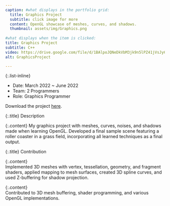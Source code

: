 ```yaml
---
caption: #what displays in the portfolio grid:
  title: Graphics Project
  subtitle: click image for more
  content: OpenGL showcase of meshes, curves, and shadows.
  thumbnail: assets/img/Graphics.png
  
#what displays when the item is clicked:
title: Graphics Project
subtitle: C++
video: https://drive.google.com/file/d/1BAlpoJQNeDkVbM3jk9n5lPZ41jVsJy6O/preview
alt: GraphicsProject

---
```

{:.list-inline} 
  - Date: March 2022 ~ June 2022
  - Team: 2 Programmers
  - Role: Graphics Programmer

  Download the project [here](/assets/file/GraphicsProject.zip).  

  {:.title}
  Description  

  {:.content}
  My graphics project with meshes, curves, noises, and shadows made when learning OpenGL. Developed a final sample scene featuring a roller coaster in a grass field, incorporating all learned techniques as a final output.  
    
  {:.title}
  Contribution  

  {:.content}    
 Implemented 3D meshes with vertex, tessellation, geometry, and fragment shaders, applied mapping to mesh surfaces, created 3D spline curves, and used Z-buffering for shadow projection.  
  
   {:.content}    
  Contributed to 3D mesh buffering, shader programming, and various OpenGL implementations.


